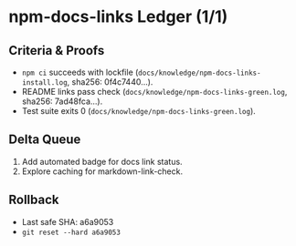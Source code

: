 # npm-docs-links Ledger (1/1)

## Criteria & Proofs
- `npm ci` succeeds with lockfile (`docs/knowledge/npm-docs-links-install.log`, sha256: 0f4c7440…).
- README links pass check (`docs/knowledge/npm-docs-links-green.log`, sha256: 7ad48fca…).
- Test suite exits 0 (`docs/knowledge/npm-docs-links-green.log`).

## Delta Queue
1. Add automated badge for docs link status.
2. Explore caching for markdown-link-check.

## Rollback
- Last safe SHA: a6a9053
- `git reset --hard a6a9053`
